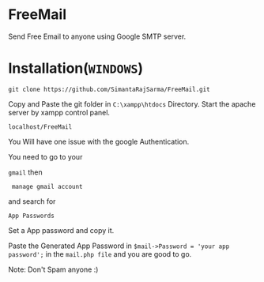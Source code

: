 # FreeMail
Send Free Email to anyone using Google SMTP server.

# Installation(`` WINDOWS ``)

```
git clone https://github.com/SimantaRajSarma/FreeMail.git
```

Copy and Paste the git folder in `` C:\xampp\htdocs `` Directory.
Start the apache server by xampp control panel.

``` 
localhost/FreeMail
```

You Will have one issue with the google Authentication.

You need to go to your

``
gmail
``
then 

`` 
manage gmail account
``

and search for 

``
App Passwords
``


Set a App password and copy it.

Paste the Generated App Password in `` $mail->Password = 'your app password'; `` in the `` mail.php file `` and you are good to go.


Note: Don't Spam anyone :)







